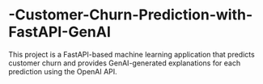 # -Customer-Churn-Prediction-with-FastAPI-GenAI
This project is a FastAPI-based machine learning application that predicts customer churn and provides GenAI-generated explanations for each prediction using the OpenAI API.
